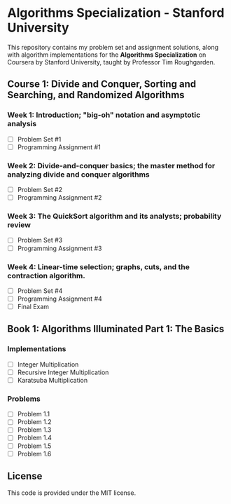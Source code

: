 # Algorithms Specialization - Stanford University
This repository contains my problem set and assignment solutions, along with algorithm implementations for the **Algorithms Specialization** on Coursera by Stanford University, taught by Professor Tim Roughgarden.

## Course 1: Divide and Conquer, Sorting and Searching, and Randomized Algorithms

### Week 1: Introduction; "big-oh" notation and asymptotic analysis
- [ ] Problem Set #1
- [ ] Programming Assignment #1

### Week 2: Divide-and-conquer basics; the master method for analyzing divide and conquer algorithms

- [ ] Problem Set #2
- [ ] Programming Assignment #2

### Week 3: The QuickSort algorithm and its analysts; probability review
- [ ] Problem Set #3
- [ ] Programming Assignment #3

### Week 4: Linear-time selection; graphs, cuts, and the contraction algorithm.
- [ ] Problem Set #4
- [ ] Programming Assignment #4
- [ ] Final Exam

## Book 1: Algorithms Illuminated Part 1: The Basics

### Implementations
- [ ] Integer Multiplication
- [ ] Recursive Integer Multiplication
- [ ] Karatsuba Multiplication

### Problems
- [ ] Problem 1.1
- [ ] Problem 1.2
- [ ] Problem 1.3
- [ ] Problem 1.4
- [ ] Problem 1.5
- [ ] Problem 1.6

## License

This code is provided under the MIT license.